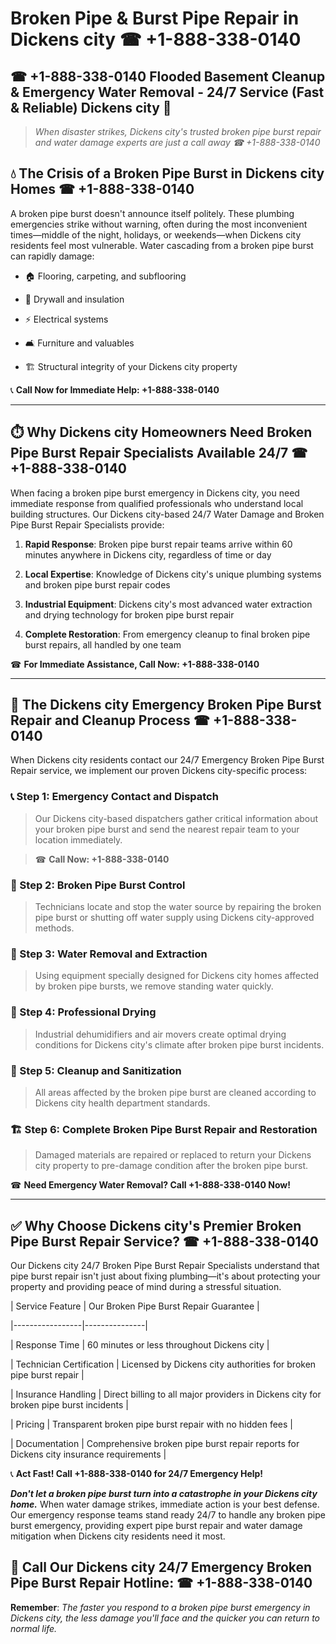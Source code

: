 # Broken Pipe & Burst Pipe Repair in Dickens city ☎ +1-888-338-0140  
## ☎ +1-888-338-0140 Flooded Basement Cleanup & Emergency Water Removal - 24/7 Service (Fast & Reliable) Dickens city 🚨  

> *When disaster strikes, Dickens city's trusted broken pipe burst repair and water damage experts are just a call away ☎ +1-888-338-0140*  

## 💧 The Crisis of a Broken Pipe Burst in Dickens city Homes ☎ +1-888-338-0140  

A broken pipe burst doesn't announce itself politely. These plumbing emergencies strike without warning, often during the most inconvenient times—middle of the night, holidays, or weekends—when Dickens city residents feel most vulnerable. Water cascading from a broken pipe burst can rapidly damage:  

* 🏠 Flooring, carpeting, and subflooring  
* 🧱 Drywall and insulation  
* ⚡ Electrical systems  
* 🛋️ Furniture and valuables  
* 🏗️ Structural integrity of your Dickens city property  

📞 **Call Now for Immediate Help: +1-888-338-0140**  

---  

## ⏱️ Why Dickens city Homeowners Need Broken Pipe Burst Repair Specialists Available 24/7 ☎ +1-888-338-0140  

When facing a broken pipe burst emergency in Dickens city, you need immediate response from qualified professionals who understand local building structures. Our Dickens city-based 24/7 Water Damage and Broken Pipe Burst Repair Specialists provide:  

1. **Rapid Response**: Broken pipe burst repair teams arrive within 60 minutes anywhere in Dickens city, regardless of time or day  
2. **Local Expertise**: Knowledge of Dickens city's unique plumbing systems and broken pipe burst repair codes  
3. **Industrial Equipment**: Dickens city's most advanced water extraction and drying technology for broken pipe burst repair  
4. **Complete Restoration**: From emergency cleanup to final broken pipe burst repairs, all handled by one team  

☎ **For Immediate Assistance, Call Now: +1-888-338-0140**  

---  

## 🔧 The Dickens city Emergency Broken Pipe Burst Repair and Cleanup Process ☎ +1-888-338-0140  

When Dickens city residents contact our 24/7 Emergency Broken Pipe Burst Repair service, we implement our proven Dickens city-specific process:  

### 📞 Step 1: Emergency Contact and Dispatch  
> Our Dickens city-based dispatchers gather critical information about your broken pipe burst and send the nearest repair team to your location immediately.  
> ☎ **Call Now: +1-888-338-0140**  

### 🚿 Step 2: Broken Pipe Burst Control  
> Technicians locate and stop the water source by repairing the broken pipe burst or shutting off water supply using Dickens city-approved methods.  

### 🌊 Step 3: Water Removal and Extraction  
> Using equipment specially designed for Dickens city homes affected by broken pipe bursts, we remove standing water quickly.  

### 💨 Step 4: Professional Drying  
> Industrial dehumidifiers and air movers create optimal drying conditions for Dickens city's climate after broken pipe burst incidents.  

### 🧼 Step 5: Cleanup and Sanitization  
> All areas affected by the broken pipe burst are cleaned according to Dickens city health department standards.  

### 🏗️ Step 6: Complete Broken Pipe Burst Repair and Restoration  
> Damaged materials are repaired or replaced to return your Dickens city property to pre-damage condition after the broken pipe burst.  

☎ **Need Emergency Water Removal? Call +1-888-338-0140 Now!**  

---  

## ✅ Why Choose Dickens city's Premier Broken Pipe Burst Repair Service? ☎ +1-888-338-0140  

Our Dickens city 24/7 Broken Pipe Burst Repair Specialists understand that pipe burst repair isn't just about fixing plumbing—it's about protecting your property and providing peace of mind during a stressful situation.  

| Service Feature | Our Broken Pipe Burst Repair Guarantee |  
|-----------------|---------------|  
| Response Time | 60 minutes or less throughout Dickens city |  
| Technician Certification | Licensed by Dickens city authorities for broken pipe burst repair |  
| Insurance Handling | Direct billing to all major providers in Dickens city for broken pipe burst incidents |  
| Pricing | Transparent broken pipe burst repair with no hidden fees |  
| Documentation | Comprehensive broken pipe burst repair reports for Dickens city insurance requirements |  

📞 **Act Fast! Call +1-888-338-0140 for 24/7 Emergency Help!**  

***Don't let a broken pipe burst turn into a catastrophe in your Dickens city home.*** When water damage strikes, immediate action is your best defense. Our emergency response teams stand ready 24/7 to handle any broken pipe burst emergency, providing expert pipe burst repair and water damage mitigation when Dickens city residents need it most.  

## 📱 Call Our Dickens city 24/7 Emergency Broken Pipe Burst Repair Hotline: ☎ +1-888-338-0140  

**Remember**: *The faster you respond to a broken pipe burst emergency in Dickens city, the less damage you'll face and the quicker you can return to normal life.*